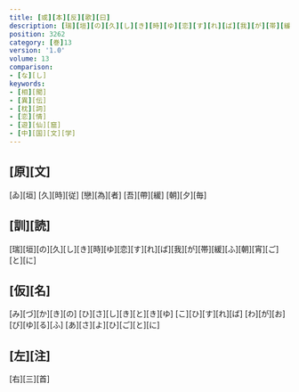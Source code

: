 ```yaml
---
title: [或][本][反][歌][曰]
description: [瑞][垣][の][久][し][き][時][ゆ][恋][す][れ][ば][我][が][帯][緩][ふ][朝][宵][ご][と][に]
position: 3262
category: [巻]13
version: '1.0'
volume: 13
comparison:
- [な][し]
keywords:
- [相][聞]
- [異][伝]
- [枕][詞]
- [恋][情]
- [遊][仙][窟]
- [中][国][文][学]
---
```


## [原][文]

[ゐ][垣] [久][時][従] [戀][為][者] [吾][帶][緩] [朝][夕][毎]

## [訓][読]

[瑞][垣][の][久][し][き][時][ゆ][恋][す][れ][ば][我][が][帯][緩][ふ][朝][宵][ご][と][に]

## [仮][名]

[み][づ][か][き][の] [ひ][さ][し][き][と][き][ゆ] [こ][ひ][す][れ][ば] [わ][が][お][び][ゆ][る][ふ] [あ][さ][よ][ひ][ご][と][に]

## [左][注]

[右][三][首]
